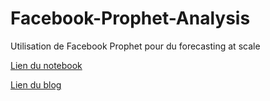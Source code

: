 # Facebook-Prophet-Analysis
Utilisation de Facebook Prophet pour du forecasting at scale

[Lien du notebook](https://github.com/INGENIANCE/Facebook-Prophet-Analysis)

[Lien du blog]()